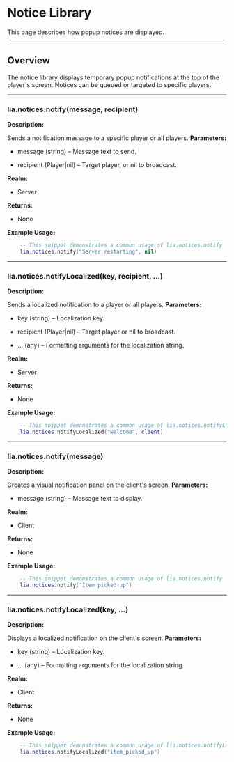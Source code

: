 # Notice Library

This page describes how popup notices are displayed.

---

## Overview

The notice library displays temporary popup notifications at the top of the player's screen. Notices can be queued or targeted to specific players.

---

### lia.notices.notify(message, recipient)


**Description:**

Sends a notification message to a specific player or all players.
**Parameters:**

* message (string) – Message text to send.

* recipient (Player|nil) – Target player, or nil to broadcast.

**Realm:**

* Server

**Returns:**

* None

**Example Usage:**

```lua
    -- This snippet demonstrates a common usage of lia.notices.notify
    lia.notices.notify("Server restarting", nil)
```

---


### lia.notices.notifyLocalized(key, recipient, ...)


**Description:**

Sends a localized notification to a player or all players.
**Parameters:**

* key (string) – Localization key.

* recipient (Player|nil) – Target player or nil to broadcast.

* ... (any) – Formatting arguments for the localization string.

**Realm:**

* Server

**Returns:**

* None

**Example Usage:**

```lua
    -- This snippet demonstrates a common usage of lia.notices.notifyLocalized
    lia.notices.notifyLocalized("welcome", client)
```

---


### lia.notices.notify(message)


**Description:**

Creates a visual notification panel on the client's screen.
**Parameters:**

* message (string) – Message text to display.

**Realm:**

* Client

**Returns:**

* None

**Example Usage:**

```lua
    -- This snippet demonstrates a common usage of lia.notices.notify
    lia.notices.notify("Item picked up")
```

---


### lia.notices.notifyLocalized(key, ...)


**Description:**

Displays a localized notification on the client's screen.
**Parameters:**

* key (string) – Localization key.

* ... (any) – Formatting arguments for the localization string.

**Realm:**

* Client

**Returns:**

* None

**Example Usage:**

```lua
    -- This snippet demonstrates a common usage of lia.notices.notifyLocalized
    lia.notices.notifyLocalized("item_picked_up")
```
